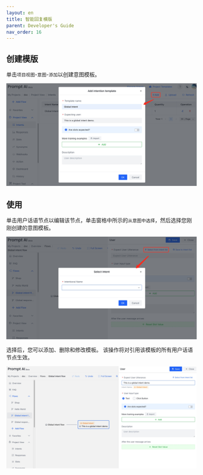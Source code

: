 ```yaml
---
layout: en
title: 智能回复模版
parent: Developer's Guide
nav_order: 16
---
```

## 创建模版
单击`项目视图`-`意图`-`添加`以创建意图模板。

![global_intent_create.jpg](/assets/images/tutorial/global_intent_create.jpg)

## 使用
单击用户话语节点以编辑该节点，单击窗格中所示的`从意图中选择`，然后选择您刚刚创建的意图模板。

![global_intent_use.jpg](/assets/images/tutorial/global_intent_use.jpg)

选择后，您可以添加、删除和修改模板。 该操作将对引用该模板的所有用户话语节点生效。

![global_intent_use_success.jpg](/assets/images/tutorial/global_intent_use_success.jpg)
